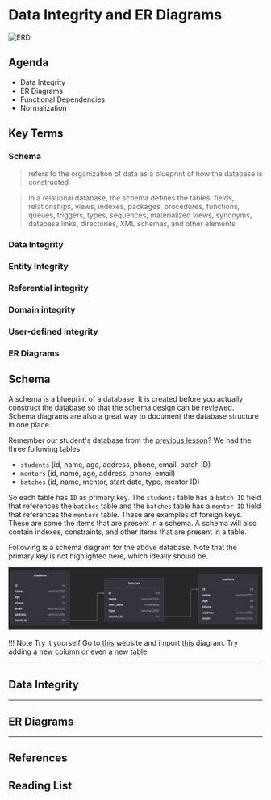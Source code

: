 # Data Integrity and ER Diagrams

![ERD](https://www.memecreator.org/static/images/memes/5074790.jpg)

## Agenda
* Data Integrity
* ER Diagrams
* Functional Dependencies
* Normalization

## Key Terms
### Schema
> refers to the organization of data as a blueprint of how the database is constructed

> In a relational database, the schema defines the tables, fields, relationships, views, indexes, packages, procedures, functions, queues, triggers, types, sequences, materialized views, synonyms, database links, directories, XML schemas, and other elements

### Data Integrity
### Entity Integrity
### Referential integrity
### Domain integrity
### User-defined integrity
### ER Diagrams

## Schema
A schema is a blueprint of a database. It is created before you actually construct the database so that the schema design can be reviewed. Schema diagrams are also a great way to document the database structure in one place.

Remember our student's database from the [previous lesson](01-database-fundamentals.md)? We had the three following tables
* `students` (id, name, age, address, phone, email, batch ID)
* `mentors` (id, name, age, address, phone, email)
* `batches` (id, name, mentor, start date, type, mentor ID)

So each table has `ID` as primary key. The `students` table has a `batch ID` field that references the `batches` table and the `batches` table has a `mentor ID` field that references the `mentors` table. These are examples of foreign keys. These are some the items that are present in a schema. A schema will also contain indexes, constraints, and other items that are present in a table.

Following is a schema diagram for the above database. Note that the primary key is not highlighted here, which ideally should be.

![Schema](../media/schema.png)

!!! Note Try it yourself
    Go to [this](https://diagramplus.com/) website and import [this](../media/schema.diagram) diagram. Try adding a new column or even a new table.

---
## Data Integrity

---
## ER Diagrams
---
## References
## Reading List

